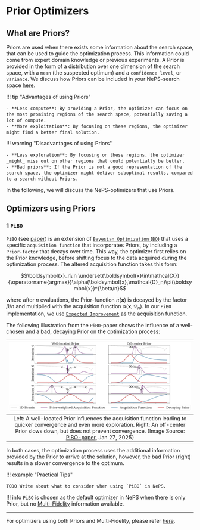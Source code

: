 # Prior Optimizers

## What are Priors?

Priors are used when there exists some information about the search space, that can be used to guide the optimization process. This information could come from expert domain knowledge or previous experiments. A Prior is provided in the form of a distribution over one dimension of the search space, with a `mean` (the suspected optimum) and a `confidence level`, or `variance`. We discuss how Priors can be included in your NePS-search space [here](../../reference/pipeline_space.md#using-your-knowledge-providing-a-prior).

!!! tip "Advantages of using Priors"

    - **Less compute**: By providing a Prior, the optimizer can focus on the most promising regions of the search space, potentially saving a lot of compute.
    - **More exploitation**: By focusing on these regions, the optimizer might find a better final solution.

!!! warning "Disadvantages of using Priors"

    - **Less exploration**: By focusing on these regions, the optimizer _might_ miss out on other regions that could potentially be better.
    - **Bad priors**: If the Prior is not a good representation of the search space, the optimizer might deliver suboptimal results, compared to a search without Priors.

In the following, we will discuss the NePS-optimizers that use Priors.

## Optimizers using Priors

### 1 `PiBO`

`PiBO` (see [paper](https://arxiv.org/pdf/2204.11051)) is an extension of [`Bayesian Optimization` (`BO`)](../search_algorithms/bayesian_optimization.md) that uses a specific `acquisition function` that incorporates Priors, by including a `Prior-factor` that decays over time. This way, the optimizer first relies on the Prior knowledge, before shifting focus to the data acquired during the optimization process.
The altered acquisition function takes this form:

$$\boldsymbol{x}_n\in \underset{\boldsymbol{x}\in\mathcal{X}}{\operatorname{argmax}}\alpha(\boldsymbol{x},\mathcal{D}_n)\pi(\boldsymbol{x})^{\beta/n}$$

where after $n$ evaluations, the Prior-function $\pi(\boldsymbol{x})$ is decayed by the factor $\beta/n$ and multiplied with the acquisition function $\alpha(\boldsymbol{x},\mathcal{D}_n)$. In our `PiBO` implementation, we use [`Expected Improvement`](../search_algorithms/bayesian_optimization.md#the-acquisition-function) as the acquisition function.

The following illustration from the `PiBO`-paper shows the influence of a well-chosen and a bad, decaying Prior on the optimization process:

|![Prior-Acquisition function](../../doc_images/optimizers/pibo_acqus.jpg "This is a delicious bowl of ice cream.")|
|:--:|
|Left: A well-located Prior influences the acquisition function leading to quicker convergence and even more exploration. Right: An off-center Prior slows down, but does not prevent convergence. (Image Source: [PiBO-paper](https://arxiv.org/pdf/2204.11051), Jan 27, 2025)|

In both cases, the optimization process uses the additional information provided by the Prior to arrive at the solution, however, the bad Prior (right) results in a slower convergence to the optimum.

!!! example "Practical Tips"

    TODO Write about what to consider when using `PiBO` in NePS.

!!! info
    ``PiBO`` is chosen as the [default optimizer](../../reference/optimizers.md#21-automatic-optimizer-selection) in NePS when there is only Prior, but no [Multi-Fidelity](../search_algorithms/multifidelity.md) information available.
___

For optimizers using both Priors and Multi-Fidelity, please refer [here](multifidelity_prior.md).
